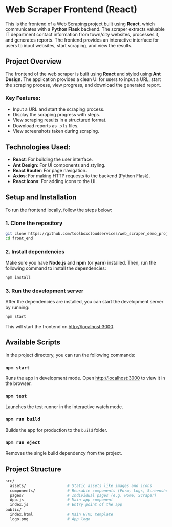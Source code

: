 
# Web Scraper Frontend (React)

This is the frontend of a Web Scraping project built using **React**, which communicates with a **Python Flask** backend. The scraper extracts valuable IT department contact information from town/city websites, processes it, and generates reports. The frontend provides an interactive interface for users to input websites, start scraping, and view the results.

## Project Overview

The frontend of the web scraper is built using **React** and styled using **Ant Design**. The application provides a clean UI for users to input a URL, start the scraping process, view progress, and download the generated report.

### Key Features:
- Input a URL and start the scraping process.
- Display the scraping progress with steps.
- View scraping results in a structured format.
- Download reports as `.xls` files.
- View screenshots taken during scraping.

## Technologies Used:
- **React**: For building the user interface.
- **Ant Design**: For UI components and styling.
- **React Router**: For page navigation.
- **Axios**: For making HTTP requests to the backend (Python Flask).
- **React Icons**: For adding icons to the UI.

## Setup and Installation

To run the frontend locally, follow the steps below:

### 1. Clone the repository

```bash
git clone https://github.com/toolboxcloudservices/web_scraper_demo_project.git
cd front_end
```

### 2. Install dependencies

Make sure you have **Node.js** and **npm** (or **yarn**) installed. Then, run the following command to install the dependencies:

```bash
npm install
```

### 3. Run the development server

After the dependencies are installed, you can start the development server by running:

```bash
npm start
```

This will start the frontend on [http://localhost:3000](http://localhost:3000).

## Available Scripts

In the project directory, you can run the following commands:

### `npm start`

Runs the app in development mode. Open [http://localhost:3000](http://localhost:3000) to view it in the browser.

### `npm test`

Launches the test runner in the interactive watch mode.

### `npm run build`

Builds the app for production to the `build` folder.

### `npm run eject`

Removes the single build dependency from the project.

## Project Structure

```bash
src/
  assets/                  # Static assets like images and icons
  components/              # Reusable components (Form, Logs, Screenshots)
  pages/                   # Individual pages (e.g. Home, Scraper)
  App.js                   # Main app component
  index.js                 # Entry point of the app
public/
  index.html               # Main HTML template
  logo.png                 # App logo
```
